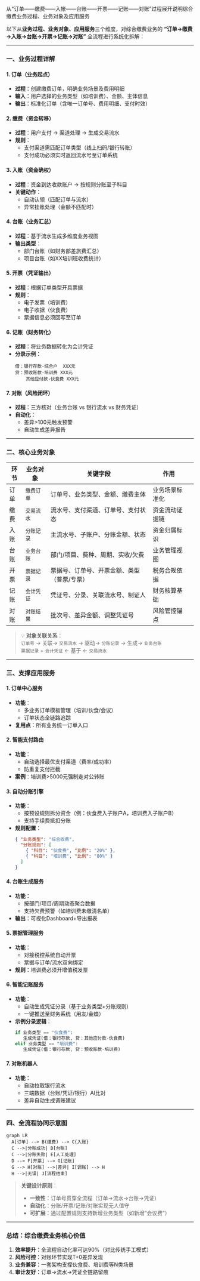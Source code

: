 
从“订单——缴费——入帐——台账——开票——记账——对账”过程展开说明综合缴费业务过程、业务对象及应用服务

以下从**业务过程、业务对象、应用服务**三个维度，对综合缴费业务的 **“订单→缴费→入账→台账→开票→记账→对账”** 全流程进行系统化拆解：

---

### **一、业务过程详解**  
#### **1. 订单（业务起点）**  
- **过程**：创建缴费订单，明确业务场景及费用明细  
- **输入**：用户选择的业务类型（如培训费）、金额、主体信息  
- **输出**：标准化订单（含唯一订单号、费用明细、支付时效）  

#### **2. 缴费（资金转移）**  
- **过程**：用户支付 → 渠道处理 → 生成交易流水  
- **规则**：  
  - 支付渠道需匹配订单类型（线上扫码/银行转账）  
  - 支付成功必须实时返回流水号至订单系统  

#### **3. 入账（资金确权）**  
- **过程**：资金到达收款账户 → 按规则分账至子科目  
- **关键动作**：  
  - 自动认领（匹配订单与流水）  
  - 异常挂账处理（金额不匹配时）  

#### **4. 台账（业务汇总）**  
- **过程**：基于流水生成多维度业务视图  
- **输出类型**：  
  - 部门台账（如财务部差旅费汇总）  
  - 项目台账（如XX培训班收费统计）  

#### **5. 开票（凭证输出）**  
- **过程**：根据订单类型开具票据  
- **规则**：  
  - 电子发票（培训费）  
  - 电子收据（伙食费）  
  - 票据信息必须回写至订单  

#### **6. 记账（财务转化）**  
- **过程**：将业务数据转化为会计凭证  
- **分录示例**：  
  ```  
  借：银行存款-综合户  XXX元  
  贷：预收账款-培训费 XXX元  
      其他应付款-伙食费 XXX元  
  ```  

#### **7. 对账（风险闭环）**  
- **过程**：三方核对（业务台账 vs 银行流水 vs 财务凭证）  
- **自动化**：  
  - 差异>100元触发预警  
  - 自动生成差异报告  

---

### **二、核心业务对象**  
| **环节** | **业务对象** | **关键字段**               | **作用**  |     |
| ------ | -------- | ---------------------- | ------- | --- |
| 订单     | `缴费订单`   | 订单号、业务类型、金额、缴费主体       | 业务场景标准化 |     |
| 缴费     | `交易流水`   | 流水号、支付渠道、订单号、支付状态      | 资金流动证据链 |     |
| 入账     | `分账记录`   | 主流水号、子账户、分账金额、状态       | 资金归属标识  |     |
| 台账     | `业务台账`   | 部门/项目、费种、周期、实收/欠费      | 业务管理视图  |     |
| 开票     | `票据记录`   | 票据号、订单号、开票金额、类型（普票/专票） | 税务合规依据  |     |
| 记账     | `会计凭证`   | 凭证号、分录、关联流水号、制证人       | 财务核算基础  |     |
| 对账     | `对账结果`   | 批次号、差异金额、调整凭证号         | 风险管控锚点  |     |

> 💡 **对象关联关系**：  
> `订单号` → 关联→ `交易流水` → 驱动→ `分账记录` → 生成→ `业务台账`  
> `票据记录` + `会计凭证` ← 基于 ← `交易流水`  

---

### **三、支撑应用服务**  
#### **1. 订单中心服务**  
- **功能**：  
  - 多业务订单模板管理（培训/伙食/会议）  
  - 订单状态全链路追踪  
- **复用点**：所有业务统一订单入口  

#### **2. 智能支付路由**  
- **功能**：  
  - 自动选择最优支付渠道（费率/成功率）  
  - 防重复支付拦截  
- **案例**：培训费>5000元强制走对公转账  

#### **3. 自动分账引擎**  
- **功能**：  
  - 按预设规则拆分资金（例：伙食费入子账户A，培训费入子账户B）  
  - 支持手续费抵扣分账  
- **规则配置**：  
  ```json
  { "业务类型": "综合收费", 
    "分账规则": [
      { "科目": "伙食费", "比例": "20%" }, 
      { "科目": "培训费", "比例": "80%" }
    ]
  }
  ```

#### **4. 台账生成服务**  
- **功能**：  
  - 按部门/项目/周期动态聚合数据  
  - 支持欠费预警（如培训费未缴清名单）  
- **输出**：可视化Dashboard+导出报表  

#### **5. 票据管理服务**  
- **功能**：  
  - 对接税控系统自动开票  
  - 票据与订单/流水双向绑定  
- **规则**：培训费必须开增值税发票  

#### **6. 智能记账服务**  
- **功能**：  
  - 自动生成凭证分录（基于业务类型+分账规则）  
  - 一键推送至财务系统（用友/金蝶）  
- **示例分录逻辑**：  
  ```python
  if 业务类型 == "伙食费":
     生成凭证(借：银行存款, 贷：其他应付款-伙食费)
  elif 业务类型 == "培训费":
     生成凭证(借：银行存款, 贷：预收账款-培训费)
  ```

#### **7. 对账机器人**  
- **功能**：  
  - 自动拉取银行流水  
  - 三端数据（台账/凭证/银行）AI比对  
  - 差异自动生成调账建议  

---

### **四、全流程协同示意图**  
```mermaid
graph LR
  A[订单] --> B(缴费) --> C{入账}
  C -->|分账成功| D[台账] 
  C -->|分账失败| E[人工处理]
  D --> F[开票] --> G[记账]
  G --> H[对账] -->|差异| I[调账] --> H
  H -->|无误| J[流程结束]
```

> **关键设计原则**：  
> - **一致性**：订单号贯穿全流程（订单→流水→台账→凭证）  
> - **自动化**：分账/开票/记账/对账实现无人值守  
> - **可扩展**：通过配置规则支持新增业务类型（如新增“会议费”）  

---

### **总结：综合缴费业务核心价值**  
1. **效率提升**：全流程自动化率可达90%（对比传统手工模式）  
2. **风险可控**：对账环节实现T+0差异发现  
3. **业务兼容**：一套架构支撑伙食费、培训费等N类场景  
4. **审计友好**：订单→流水→凭证全链路留痕